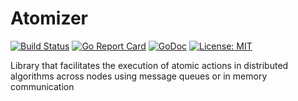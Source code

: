 # Atomizer

[![Build Status](https://travis-ci.org/benji-vesterby/atomizer.svg?branch=master)](https://travis-ci.org/benji-vesterby/atomizer)
[![Go Report Card](https://goreportcard.com/badge/github.com/benji-vesterby/atomizer)](https://goreportcard.com/report/github.com/benji-vesterby/atomizer)
[![GoDoc](https://godoc.org/github.com/benji-vesterby/atomizer?status.svg)](https://godoc.org/github.com/benji-vesterby/atomizer)
[![License: MIT](https://img.shields.io/badge/License-MIT-yellow.svg)](https://opensource.org/licenses/MIT)

Library that facilitates the execution of atomic actions in distributed algorithms across nodes using message queues or in memory communication
